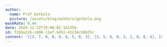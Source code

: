 ```yaml
---
author:
  name: Prof Gotkola
  picture: /assets/blog/authors/gotkola.png
maskRate: 0.44
date: 2024-12-22T19:00:02.161356
id: f2bba126-c096-11ef-b451-41234cb8625c
content: '[[2, 7, 0, 0, 9, 8, 5, 0, 3], [3, 5, 6, 0, 2, 1, 0, 8, 4], [0, 0, 0, 0, 0, 0, 1, 2, 7], [8, 0, 0, 2, 7, 3, 4, 0, 1], [9, 1, 4, 0, 0, 0, 0, 0, 0], [0, 3, 2, 0, 0, 9, 0, 5, 8], [0, 8, 3, 9, 1, 0, 0, 0, 5], [0, 2, 9, 0, 5, 7, 0, 4, 6], [5, 0, 7, 0, 6, 2, 0, 0, 9]]'
---
```

